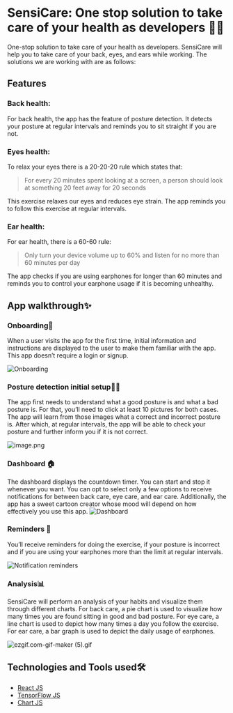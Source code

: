 # SensiCare: One stop solution to take care of your health as developers 👩‍💻
One-stop solution to take care of your health as developers. SensiCare will help you to take care of your back, eyes, and ears while working. The solutions we are working with are as follows:

## Features

### Back health:
For back health, the app has the feature of posture detection. It detects your posture at regular intervals and reminds you to sit straight if you are not.


### Eyes health:

To relax your eyes there is a 20-20-20 rule which states that:

> For every 20 minutes spent looking at a screen, a person should look at something 20 feet away for 20 seconds

This exercise relaxes our eyes and reduces eye strain. The app reminds you to follow this exercise at regular intervals.


### Ear health:

For ear health, there is a 60-60 rule:

> Only turn your device volume up to 60% and listen for no more than 60 minutes per day

The app checks if you are using earphones for longer than 60 minutes and reminds you to control your earphone usage if it is becoming unhealthy.



## App walkthrough✨

### Onboarding👋

When a user visits the app for the first time, initial information and instructions are displayed to the user to make them familiar with the app. This app doesn’t require a login or signup.

![Onboarding](https://cdn.hashnode.com/res/hashnode/image/upload/v1646063229646/SR6dYn1l_.gif)


### Posture detection initial setup🧍‍♂️

The app first needs to understand what a good posture is and what a bad posture is. For that, you’ll need to click at least 10 pictures for both cases. The app will learn from those images what a correct and incorrect posture is. After which, at regular intervals, the app will be able to check your posture and further inform you if it is not correct.


![image.png](https://cdn.hashnode.com/res/hashnode/image/upload/v1646064071016/N0IcAA4qn.png)

### Dashboard 🏠

The dashboard displays the countdown timer. You can start and stop it whenever you want. You can opt to select only a few options to receive notifications for between back care, eye care, and ear care. Additionally, the app has a sweet cartoon creator whose mood will depend on how effectively you use this app.
![Dashboard](https://cdn.hashnode.com/res/hashnode/image/upload/v1646062814254/SPLzpsgMY.gif)


### Reminders 🔔

You’ll receive reminders for doing the exercise, if your posture is incorrect and if you are using your earphones more than the limit at regular intervals. 

![Notification reminders](https://cdn.hashnode.com/res/hashnode/image/upload/v1646067642936/hbbN63zRD.gif)

### Analysis📊

SensiCare will perform an analysis of your habits and visualize them through different charts. For back care, a pie chart is used to visualize how many times you are found sitting in good and bad posture. For eye care, a line chart is used to depict how many times a day you follow the exercise. For ear care, a bar graph is used to depict the daily usage of earphones.


![ezgif.com-gif-maker (5).gif](https://cdn.hashnode.com/res/hashnode/image/upload/v1646063976757/ElQyRLH3h.gif)


## Technologies and Tools used🛠
- [React JS](https://reactjs.org/)
- [TensorFlow JS](https://www.tensorflow.org/js)
- [Chart JS](https://www.chartjs.org/)
